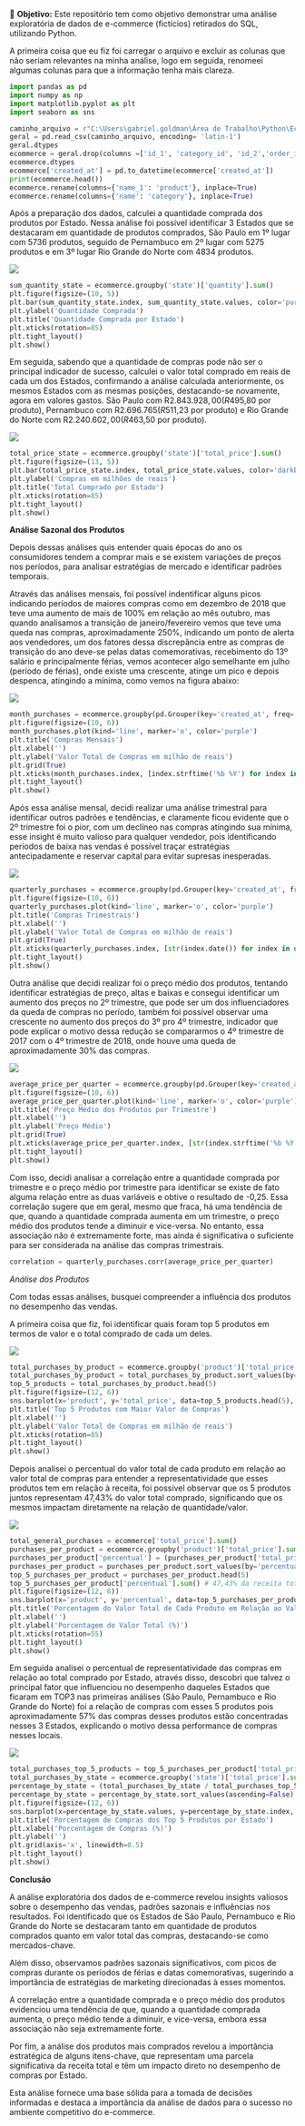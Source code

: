 🎯 **Objetivo:**
Este repositório tem como objetivo demonstrar uma análise exploratória de dados de e-commerce (fictícios) retirados do SQL, utilizando Python.

A primeira coisa que eu fiz foi carregar o arquivo e excluir as colunas que não seriam relevantes na minha análise, logo em seguida, renomeei algumas colunas para que a informação tenha mais clareza.

```python
import pandas as pd
import numpy as np
import matplotlib.pyplot as plt
import seaborn as sns

caminho_arquivo = r"C:\Users\gabriel.goldman\Área de Trabalho\Python\Ecommerce\SQL_Ecommerce.csv"
geral = pd.read_csv(caminho_arquivo, encoding= 'latin-1')
geral.dtypes
ecommerce = geral.drop(columns =['id_1', 'category_id', 'id_2','order_id', 'product_id','id_3','id_4','created_at_1','additionals' ] )
ecommerce.dtypes
ecommerce['created_at'] = pd.to_datetime(ecommerce['created_at'])
print(ecommerce.head())
ecommerce.rename(columns={'name_1': 'product'}, inplace=True)
ecommerce.rename(columns={'name': 'category'}, inplace=True)
```
Após a preparação dos dados, calculei a quantidade comprada dos produtos por Estado. Nessa análise foi possível identificar 3 Estados que se destacaram em quantidade de produtos comprados, São Paulo em 1º lugar com 5736 produtos, seguido de Pernambuco em 2º lugar com 5275 produtos e em 3º lugar Rio Grande do Norte com 4834 produtos.

![](https://github.com/GabrielTavaresGoldman/Analise-Ecommerce/blob/GabrielTavaresGoldman-patch-1/qtdde%20comprada%20p%20estado.png?raw=true)

```python
sum_quantity_state = ecommerce.groupby('state')['quantity'].sum()
plt.figure(figsize=(10, 5))
plt.bar(sum_quantity_state.index, sum_quantity_state.values, color='purple')
plt.ylabel('Quantidade Comprada')
plt.title('Quantidade Comprada por Estado')
plt.xticks(rotation=85)
plt.tight_layout()
plt.show()
```

Em seguida, sabendo que a quantidade de compras pode não ser o principal indicador de sucesso, calculei o valor total comprado em reais de cada um dos Estados, confirmando a análise calculada anteriormente, os mesmos Estados com as mesmas posições, destacando-se novamente, agora em valores gastos. São Paulo com R$2.843.928,00 (R$495,80 por produto), Pernambuco com R$2.696.765 (R$511,23 por produto) e Rio Grande do Norte com R$2.240.602,00 (R$463,50 por produto).

![](https://github.com/GabrielTavaresGoldman/Analise-Ecommerce/blob/GabrielTavaresGoldman-patch-1/total%20com%20por%20estado.png?raw=true)

```python
total_price_state = ecommerce.groupby('state')['total_price'].sum()
plt.figure(figsize=(13, 5))
plt.bar(total_price_state.index, total_price_state.values, color='darkblue')
plt.ylabel('Compras em milhões de reais')
plt.title('Total Comprado por Estado')
plt.xticks(rotation=85)
plt.tight_layout()
plt.show()
```

**Análise Sazonal dos Produtos**

Depois dessas análises quis entender quais épocas do ano os consumidores tendem a comprar mais e se existem variações de preços nos períodos, para analisar estratégias de mercado e identificar padrões temporais.

Através das análises mensais, foi possível indentificar alguns picos indicando períodos de maiores compras como em dezembro de 2018 que teve uma aumento de mais de 100% em relação ao mês outubro, mas quando analisamos a transição de janeiro/fevereiro vemos que teve uma queda nas compras, aproximadamente 250%, indicando um ponto de alerta aos vendedores, um dos fatores dessa discrepância entre as compras de transição do ano deve-se pelas datas comemorativas, recebimento do 13º salário e principalmente férias, vemos acontecer algo semelhante em julho (período de férias), onde existe uma crescente, atinge um pico e depois despenca, atingindo a mínima, como vemos na figura abaixo:

![](https://github.com/GabrielTavaresGoldman/Analise-Ecommerce/blob/GabrielTavaresGoldman-patch-1/compras%20mensais.png?raw=true)

```python
month_purchases = ecommerce.groupby(pd.Grouper(key='created_at', freq='M'))['total_price'].sum()
plt.figure(figsize=(10, 6))
month_purchases.plot(kind='line', marker='o', color='purple')
plt.title('Compras Mensais')
plt.xlabel('')
plt.ylabel('Valor Total de Compras em milhão de reais')
plt.grid(True)
plt.xticks(month_purchases.index, [index.strftime('%b %Y') for index in month_purchases.index], rotation=45)
plt.tight_layout()
plt.show()
```

Após essa análise mensal, decidi realizar uma análise trimestral para identificar outros padrões e tendências, e claramente ficou evidente que o 2º trimestre foi o pior, com um declíneo nas compras atingindo sua mínima, esse insight é muito valioso para qualquer vendedor, pois identificando períodos de baixa nas vendas é possível traçar estratégias antecipadamente e reservar capital para evitar supresas inesperadas. 

![](https://github.com/GabrielTavaresGoldman/Analise-Ecommerce/blob/GabrielTavaresGoldman-patch-1/compras%20trimestrais.png?raw=true)

```python
quarterly_purchases = ecommerce.groupby(pd.Grouper(key='created_at', freq='Q'))['total_price'].sum()
plt.figure(figsize=(10, 6))
quarterly_purchases.plot(kind='line', marker='o', color='purple')
plt.title('Compras Trimestrais')
plt.xlabel('')
plt.ylabel('Valor Total de Compras em milhão de reais')
plt.grid(True)
plt.xticks(quarterly_purchases.index, [str(index.date()) for index in quarterly_purchases.index], rotation=45)
plt.tight_layout()
plt.show()
```

Outra análise que decidi realizar foi o preço médio dos produtos, tentando identificar estratégias de preço, altas e baixas e consegui identificar um aumento dos preços no 2º trimestre, que pode ser um dos influenciadores da queda de compras no período, também foi possível observar uma crescente no aumento dos preços do 3º pro 4º trimestre, indicador que pode explicar o motivo dessa redução se compararmos o 4º trimestre de 2017 com o 4º trimestre de 2018, onde houve uma queda de aproximadamente 30% das compras.

![](https://github.com/GabrielTavaresGoldman/Analise-Ecommerce/blob/GabrielTavaresGoldman-patch-1/pre%C3%A7o%20m%C3%A9dio%20dos%20produtos%20por%20trimestre.png?raw=true)

```python
average_price_per_quarter = ecommerce.groupby(pd.Grouper(key='created_at', freq='Q'))['price'].mean()
plt.figure(figsize=(10, 6))
average_price_per_quarter.plot(kind='line', marker='o', color='purple')
plt.title('Preço Médio dos Produtos por Trimestre')
plt.xlabel('')
plt.ylabel('Preço Médio')
plt.grid(True)
plt.xticks(average_price_per_quarter.index, [str(index.strftime('%b %Y')) for index in average_price_per_quarter.index], rotation=45)
plt.tight_layout()
plt.show()
```

Com isso, decidi analisar a correlação entre a quantidade comprada por trimestre e o preço médio por trimestre para identificar se existe de fato alguma relação entre as duas variáveis e obtive o resultado de -0,25. Essa correlação sugere que em geral, mesmo que fraca, há uma tendência de que, quando a quantidade comprada aumenta em um trimestre, o preço médio dos produtos tende a diminuir e vice-versa. No entanto, essa associação não é extremamente forte, mas ainda é significativa o suficiente para ser considerada na análise das compras trimestrais.

```python
correlation = quarterly_purchases.corr(average_price_per_quarter)
```

*Análise dos Produtos*

Com todas essas análises, busquei compreender a influência dos produtos no desempenho das vendas.

A primeira coisa que fiz, foi identificar quais foram top 5 produtos em termos de valor e o total comprado de cada um deles.

![](https://github.com/GabrielTavaresGoldman/Analise-Ecommerce/blob/GabrielTavaresGoldman-patch-1/top%205%20com%20maior%20valorde%20compra.png?raw=true)

```python
total_purchases_by_product = ecommerce.groupby('product')['total_price'].sum().reset_index()
total_purchases_by_product = total_purchases_by_product.sort_values(by='total_price', ascending=False)
top_5_products = total_purchases_by_product.head(5)
plt.figure(figsize=(12, 6))
sns.barplot(x='product', y='total_price', data=top_5_products.head(5), palette='viridis')
plt.title('Top 5 Produtos com Maior Valor de Compras')
plt.xlabel('')
plt.ylabel('Valor Total de Compras em milhão de reais')
plt.xticks(rotation=85)
plt.tight_layout()
plt.show()
```

Depois analisei o percentual do valor total de cada produto em relação ao valor total de compras para entender a representatividade que esses produtos tem em relação à receita, foi possível observar que os 5 produtos juntos representam 47,43% do valor total comprado, significando que os mesmos impactam diretamente na relação de quantidade/valor. 

![](https://github.com/GabrielTavaresGoldman/Analise-Ecommerce/blob/GabrielTavaresGoldman-patch-1/%25%20valor%20total%20do%20produto%20x%20geral.png?raw=true)

```python
total_general_purchases = ecommerce['total_price'].sum()
purchases_per_product = ecommerce.groupby('product')['total_price'].sum().reset_index()
purchases_per_product['percentual'] = (purchases_per_product['total_price'] / total_general_purchases) * 100
purchases_per_product = purchases_per_product.sort_values(by='percentual', ascending=False)
top_5_purchases_per_product = purchases_per_product.head(5)
top_5_purchases_per_product['percentual'].sum() # 47,43% da receita total se concentra nesses produtos
plt.figure(figsize=(12, 6))
sns.barplot(x='product', y='percentual', data=top_5_purchases_per_product, palette='viridis')
plt.title('Porcentagem do Valor Total de Cada Produto em Relação ao Valor Total Geral de Compras')
plt.xlabel('')
plt.ylabel('Porcentagem do Valor Total (%)')
plt.xticks(rotation=55)
plt.tight_layout()
plt.show()
```

Em seguida analisei o percentual de representatividade das compras em relação ao total comprado por Estado, através disso, descobri que talvez o principal fator que influenciou no desempenho daqueles Estados que ficaram em TOP3 nas primeiras análises (São Paulo, Pernambuco e Rio Grande do Norte) foi a relação de compras com esses 5 produtos pois aproximadamente 57% das compras desses produtos estão concentradas nesses 3 Estados, explicando o motivo dessa performance de compras nesses locais.

![](https://github.com/GabrielTavaresGoldman/Analise-Ecommerce/blob/GabrielTavaresGoldman-patch-1/%25%20compras%20top%205%20por%20estado.png?raw=true)

```python
total_purchases_top_5_products = top_5_purchases_per_product['total_price'].sum()
total_purchases_by_state = ecommerce.groupby('state')['total_price'].sum()
percentage_by_state = (total_purchases_by_state / total_purchases_top_5_products) * 100
percentage_by_state = percentage_by_state.sort_values(ascending=False)
plt.figure(figsize=(12, 6))
sns.barplot(x=percentage_by_state.values, y=percentage_by_state.index, palette='viridis')
plt.title('Porcentagem de Compras dos Top 5 Produtos por Estado')
plt.xlabel('Porcentagem de Compras (%)')
plt.ylabel('')
plt.grid(axis='x', linewidth=0.5)  
plt.tight_layout()
plt.show()
```

**Conclusão**

A análise exploratória dos dados de e-commerce revelou insights valiosos sobre o desempenho das vendas, padrões sazonais e influências nos resultados. Foi identificado que os Estados de São Paulo, Pernambuco e Rio Grande do Norte se destacaram tanto em quantidade de produtos comprados quanto em valor total das compras, destacando-se como mercados-chave.

Além disso, observamos padrões sazonais significativos, com picos de compras durante os períodos de férias e datas comemorativas, sugerindo a importância de estratégias de marketing direcionadas à esses momentos.

A correlação entre a quantidade comprada e o preço médio dos produtos evidenciou uma tendência de que, quando a quantidade comprada aumenta, o preço médio tende a diminuir, e vice-versa, embora essa associação não seja extremamente forte.

Por fim, a análise dos produtos mais comprados revelou a importância estratégica de alguns itens-chave, que representam uma parcela significativa da receita total e têm um impacto direto no desempenho de compras por Estado.

Esta análise fornece uma base sólida para a tomada de decisões informadas e destaca a importância da análise de dados para o sucesso no ambiente competitivo do e-commerce.


